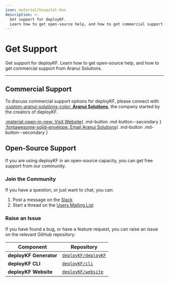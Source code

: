 ```yaml
---
icon: material/hospital-box
description: >-
  Get support for deployKF.
  Learn how to get open-source help, and how to get commercial support from Aranui Solutions.
---
```


# Get Support

Get support for deployKF.
Learn how to get open-source help, and how to get commercial support from Aranui Solutions.

---

## Commercial Support

To discuss commercial support options for deployKF, please connect with [:custom-aranui-solutions-color:  __Aranui Solutions__](https://www.aranui.solutions/), the company started by the creators of deployKF.

[:material-open-in-new: Visit Website](https://www.aranui.solutions/){ .md-button .md-button--secondary }
[:fontawesome-solid-envelope: Email Aranui Solutions](mailto:sales@aranui.solutions?subject=%5BdeployKF%5D%20MY_SUBJECT){ .md-button .md-button--secondary }

## Open-Source Support

If you are using deployKF in an open-source capacity, you can get free support from our community.

### Join the Community

If you have a question, or just want to chat, you can:

1. Post a message on the [Slack](community.md#slack)
2. Start a thread on the [Users Mailing List](community.md#users-mailing-list)

### Raise an Issue

If you have found a bug, or have a feature request, you can raise an issue on the relevant GitHub repository:

| Component              | Repository                                                         |
|------------------------|--------------------------------------------------------------------|
| __deployKF Generator__ | [`deployKF/deployKF`](https://github.com/deployKF/deployKF/issues) |
| __deployKF CLI__       | [`deployKF/cli`](https://github.com/deployKF/cli/issues)           |
| __deployKF Website__   | [`deployKF/website`](https://github.com/deployKF/website/issues)   |